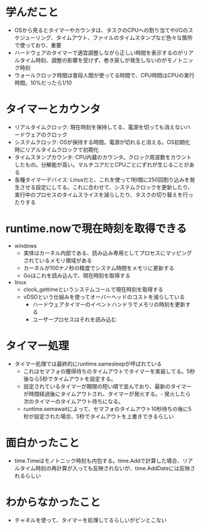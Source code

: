 # 学んだこと
- OSから見るとタイマーやカウンタは、タスクのCPUへの割り当てやI/Oのスケジューリング、タイムアウト、ファイルのタイムスタンプなど色々な箇所で使っており、重要
- ハードウェアのタイマーで適宜調整しながら正しい時間を表示するのがリアルタイム時刻、調整の影響を受けず、巻き戻しが発生しないのがモノトニック時刻
- ウォールクロック時間は普段人間が使ってる時間で、CPU時間はCPUの実行時間。10%だったら1/10

# タイマーとカウンタ
- リアルタイムクロック: 現在時刻を保持してる、電源を切っても消えないハードウェアのクロック
- システムクロック: OSが保持する時間。電源が切れると消える。OS初期化時にリアルタイムクロックで初期化
- タイムスタンプカウンタ: CPU内蔵のカウンタ。クロック周波数をカウントしたもの。分解能が高い。マルチコアだとCPUごとにずれが生じることがある
- 各種タイマーデバイス: Linuxだと、これを使って1秒間に250回割り込みを発生させる設定にしてる。これに合わせて、システムクロックを更新したり、実行中のプロセスのタイムスライスを減らしたり、タスクの切り替えを行ったりする

# runtime.nowで現在時刻を取得できる
- windows
  - 実体はカーネル内部である、読み込み専用としてプロセスにマッピングされているメモリ領域がある
  - カーネルが100ナノ秒の精度でシステム時間をメモリに更新する
  - Goはこれを読み込んで、現在時刻を取得する
- linux
  - clock_gettimeというシステムコールで現在時刻を取得する
  - vDSOという仕組みを使ってオーバーヘッドのコストを減らしている
    - ハードウェアタイマーのイベントハンドラでメモリの時刻を更新する
    - ユーザープロセスはそれを読み込む

# タイマー処理
- タイマー処理では最終的にruntime.samesleepが呼ばれている
  - これはセマフォの獲得待ちのタイムアウトでタイマーを実装してる。5秒後なら5秒でタイムアウトを設定する。
  - 設定されているタイマーが期限の短い順で並んでおり、最新のタイマーが時間経過後にタイムアウトされ、タイマーが発火する。- 発火したら次のタイマーのタイムアウト待ちになる。
  - runtime.semawaitによって、セマフォのタイムアウト10秒待ちの後に5秒が設定された場合、5秒でタイムアウトを上書きできるらしい

# 面白かったこと
- time.Timeはモノトニック時刻も内包する。time.Addで計算した場合、リアルタイム時刻の再計算が入っても反映されないが、time.AddDateには反映されるらしい

# わからなかったこと
- チャネルを使って、タイマーを処理してるらしいがピンとこない
